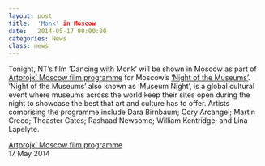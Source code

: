 ```yaml
---
layout: post
title:  'Monk' in Moscow
date:   2014-05-17 00:00:00
categories: News
class: news
---
```


Tonight, NT’s film ‘Dancing with Monk’ will be shown in Moscow as part of <a href="http://www.artprojx.com/MoscowMuseumNight.html" target="_blank">Artprojx’ Moscow film programme</a> for Moscow’s <a href="http://www.museumnight.org" target="_blank"> ‘Night of the Museums’</a>. ‘Night of the Museums’ also known as ‘Museum Night’, is a global cultural event where museums across the world keep their sites open during the night to showcase the best that art and culture has to offer.
Artists comprising the programme include Dara Birnbaum; Cory Arcangel; Martin Creed; Theaster Gates; Rashaad Newsome; William Kentridge; and Lina Lapelyte.


<a href="http://www.artprojx.com/MoscowMuseumNight.html" target="_blank">Artprojx’ Moscow film programme</a>  
17 May 2014

